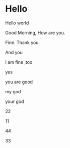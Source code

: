 # Hello

Hello world

Good Morning, How are you.

Fine. Thank you.

And you

I am fine ,too

yes

you are good

my god

your god

22

11

44

33
